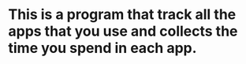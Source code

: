 # This is a program that track all the apps that you use and collects the time you spend in each app.
